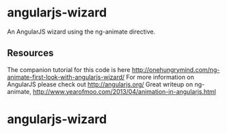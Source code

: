 angularjs-wizard
================

An AngularJS wizard using the ng-animate directive.

## Resources
The companion tutorial for this code is here http://onehungrymind.com/ng-animate-first-look-with-angularjs-wizard/
For more information on AngularJS please check out http://angularjs.org/
Great writeup on ng-animate, http://www.yearofmoo.com/2013/04/animation-in-angularjs.html
# angularjs-wizard
